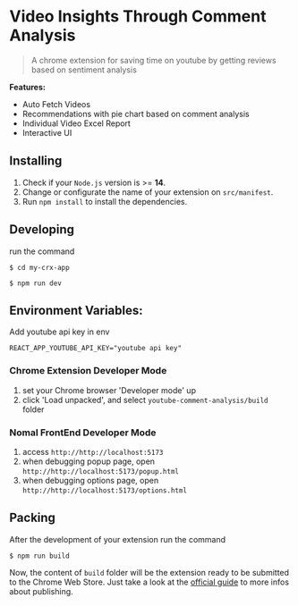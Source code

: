 # Video Insights Through Comment Analysis

> A chrome extension for saving time on youtube by getting reviews based on sentiment analysis

**Features:** 

- Auto Fetch Videos
- Recommendations with pie chart based on comment analysis
- Individual Video Excel Report
- Interactive UI


## Installing

1. Check if your `Node.js` version is >= **14**.
2. Change or configurate the name of your extension on `src/manifest`.
3. Run `npm install` to install the dependencies.

## Developing

run the command

```shell
$ cd my-crx-app

$ npm run dev
```

## Environment Variables: 

Add youtube api key in env

```
REACT_APP_YOUTUBE_API_KEY="youtube api key"
```

### Chrome Extension Developer Mode

1. set your Chrome browser 'Developer mode' up
2. click 'Load unpacked', and select `youtube-comment-analysis/build` folder

### Nomal FrontEnd Developer Mode

1. access `http://http://localhost:5173`
2. when debugging popup page, open `http://http://localhost:5173/popup.html`
3. when debugging options page, open `http://http://localhost:5173/options.html`

## Packing

After the development of your extension run the command

```shell
$ npm run build
```

Now, the content of `build` folder will be the extension ready to be submitted to the Chrome Web Store. 
Just take a look at the [official guide](https://developer.chrome.com/webstore/publish) to more infos about publishing.

